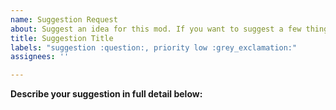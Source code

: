 ```yaml
---
name: Suggestion Request
about: Suggest an idea for this mod. If you want to suggest a few things, open a new issue per every suggestion.
title: Suggestion Title
labels: "suggestion :question:, priority low :grey_exclamation:"
assignees: ''

---
```


<!--
**DO NOT REMOVE PRE-EXISTING LINES**
------------------------------------------------------------------------------------------------------------
-->
**Describe your suggestion in full detail below:**
